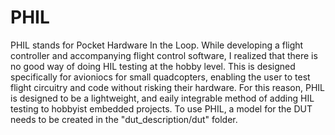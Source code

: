 # PHIL
PHIL stands for Pocket Hardware In the Loop. While developing a flight controller and accompanying flight control software, I realized that there is no good way of doing HIL testing at the hobby level. This is designed specifically for avioniocs for small quadcopters, enabling the user to test flight circuitry and code without risking their hardware. For this reason, PHIL is designed to be a lightweight, and eaily integrable method of adding HIL testing to hobbyist embedded projects. To use PHIL, a model for the DUT needs to be created in the "dut_description/dut" folder.
